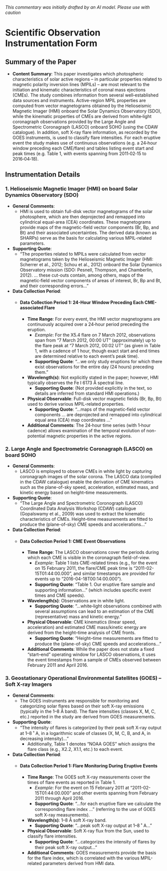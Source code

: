 _This commentary was initially drafted by an AI model. Please use with caution_

# Scientific Observation Instrumentation Form

## Summary of the Paper
- **Content Summary**: This paper investigates which photospheric characteristics of solar active regions – in particular properties related to magnetic polarity inversion lines (MPILs) – are most relevant to the initiation and kinematic characteristics of coronal mass ejections (CMEs). The study combines information from several well‐established data sources and instruments. Active-region MPIL properties are computed from vector magnetograms obtained by the Helioseismic Magnetic Imager (HMI) onboard the Solar Dynamics Observatory (SDO), while the kinematic properties of CMEs are derived from white‐light coronagraph observations provided by the Large Angle and Spectrometric Coronagraph (LASCO) onboard SOHO (using the CDAW catalogue). In addition, soft X‑ray flare information, as recorded by the GOES instruments, is used to classify flare intensities. For each eruptive event the study makes use of continuous observations (e.g. a 24‑hour window preceding each CME/flare) and tables listing event start and peak times (e.g. Table 1, with events spanning from 2011‑02‑15 to 2016‑04‑18).

## Instrumentation Details

### 1. Helioseismic Magnetic Imager (HMI) on board Solar Dynamics Observatory (SDO)
- **General Comments**:
   - HMI is used to obtain full-disk vector magnetograms of the solar photosphere, which are then deprojected and remapped into cylindrical equal-area (CEA) coordinates. These magnetograms provide maps of the magnetic-field vector components (Br, Bp, and Bt) and their associated uncertainties. The derived data (known as SHARPs) serve as the basis for calculating various MPIL-related parameters.
- **Supporting Quote**:
   - “The properties related to MPILs were calculated from vector magnetograms taken by the Helioseismic Magnetic Imager (HMI: Scherrer et al., 2012; Schou et al., 2012) onboard the Solar Dynamics Observatory mission (SDO: Pesnell, Thompson, and Chamberlin, 2012). … these cut-outs contain, among others, maps of the magnetic‐field vector components of areas of interest, Br, Bp and Bt, and their corresponding errors…”
- **Data Collection Period**:
   - #### Data Collection Period 1: 24-Hour Window Preceding Each CME-associated Flare
      - **Time Range**: For every event, the HMI vector magnetograms are continuously acquired over a 24‑hour period preceding the eruption.  
         - *Example*: For the X5.4 flare on 7 March 2012, observations span from “7 March 2012, 00:00 UT” (approximately) up to the flare peak at “7 March 2012, 00:02 UT” (as given in Table 1, with a cadence of 1 hour, though exact start and end times are determined relative to each event’s peak time).
         - **Supporting Quote**: “…we only study eruptions for which there exist observations for the entire day (24 hours) preceding them.”  
      - **Wavelength(s)**: Not explicitly stated in the paper; however, HMI typically observes the Fe I 6173 Å spectral line.
         - **Supporting Quote**: (Not provided explicitly in the text, so details are inferred from standard HMI operations.)
      - **Physical Observable**: Full-disk vector magnetic fields (Br, Bp, Bt) used to derive various MPIL-related properties.
         - **Supporting Quote**: “…maps of the magnetic‐field vector components … are deprojected and remapped into cylindrical equal area (CEA) map coordinates …”
      - **Additional Comments**: The 24‑hour time series (with 1‑hour cadence) allows examination of the temporal evolution of non-potential magnetic properties in the active regions.

### 2. Large Angle and Spectrometric Coronagraph (LASCO) on board SOHO
- **General Comments**:
   - LASCO is employed to observe CMEs in white light by capturing coronagraph images of the solar corona. The LASCO data (compiled in the CDAW catalogue) enable the derivation of CME kinematics such as the plane-of-sky speed, acceleration, estimated mass, and kinetic energy based on height–time measurements.
- **Supporting Quote**:
   - “The Large Angle and Spectrometric Coronograph (LASCO) Coordinated Data Analysis Workshop (CDAW) catalogue (Gopalswamy et al., 2009) was used to extract the kinematic characteristics of CMEs. Height–time measurements are fitted to produce the (plane-of-sky) CME speeds and accelerations…”
- **Data Collection Period**:
   - #### Data Collection Period 1: CME Event Observations
      - **Time Range**: The LASCO observations cover the periods during which each CME is visible in the coronagraph field-of-view.  
         - *Example*: Table 1 lists CME-related times (e.g., for the event on 15 February 2011, the flare/CME peak time is “2011-02-15T01:44:00.000”, and similar timestamps are provided for events up to “2016-04-18T00:14:00.000”).  
         - **Supporting Quote**: “Table 1. Our eruptive ﬂare sample and supporting information…” (which includes specific event times and CME speeds).
      - **Wavelength(s)**: Observations are in white light.
         - **Supporting Quote**: “…white‑light observations combined with several assumptions can lead to an estimation of the CME (representative) mass and kinetic energy.”
      - **Physical Observable**: CME kinematics (linear speed, acceleration) and estimated CME mass/kinetic energy are derived from the height–time analysis of CME fronts.
         - **Supporting Quote**: “Height–time measurements are ﬁtted to produce the (plane-of-sky) CME speeds and accelerations…”
      - **Additional Comments**: While the paper does not state a fixed “start–end” operating window for LASCO observations, it uses the event timestamps from a sample of CMEs observed between February 2011 and April 2016.

### 3. Geostationary Operational Environmental Satellites (GOES) – Soft X-ray Imagers
- **General Comments**:
   - The GOES instruments are responsible for monitoring and categorizing solar flares based on their soft X-ray emissions (typically in the 1–8 Å band). The flare intensities (classes X, M, C, etc.) reported in the study are derived from GOES measurements.
- **Supporting Quote**:
   - “The intensity of ﬂares is categorized by their peak soft X-ray output at 1–8 ˚ A, in a logarithmic scale of classes (X, M, C, B, and A, in decreasing intensity)…”  
      - Additionally, Table 1 denotes “NOAA GOES” which assigns the flare class (e.g., X2.2, X1.1, etc.) to each event.
- **Data Collection Period**:
   - #### Data Collection Period 1: Flare Monitoring During Eruptive Events
      - **Time Range**: The GOES soft X-ray measurements cover the times of flare events as reported in Table 1.  
         - *Example*: For the event on 15 February 2011 at “2011-02-15T01:44:00.000” and other events spanning from February 2011 through April 2016.
         - **Supporting Quote**: “…for each eruptive flare we calculate the corresponding ﬂare index …” (referring to the use of GOES soft X-ray measurements).
      - **Wavelength(s)**: 1–8 Å soft X-ray band.
         - **Supporting Quote**: “…peak soft X-ray output at 1–8 ˚ A…”
      - **Physical Observable**: Soft X-ray flux from the Sun, used to classify flare intensities.
         - **Supporting Quote**: “…categorizes the intensity of ﬂares by their peak soft X-ray output…”
      - **Additional Comments**: GOES measurements provide the basis for the flare index, which is correlated with the various MPIL-related parameters derived from HMI data.
